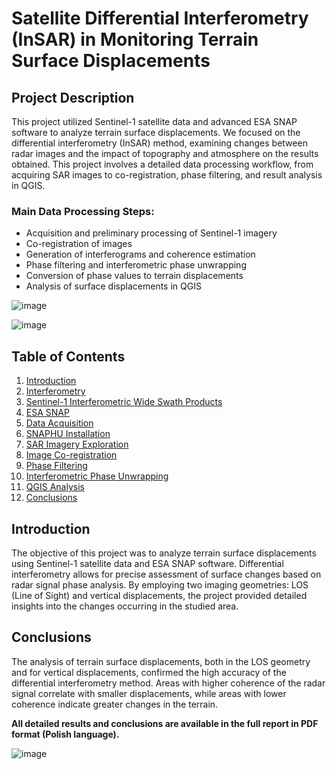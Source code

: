 # Satellite Differential Interferometry (InSAR) in Monitoring Terrain Surface Displacements

## Project Description
This project utilized Sentinel-1 satellite data and advanced ESA SNAP software to analyze terrain surface displacements. We focused on the differential interferometry (InSAR) method, examining changes between radar images and the impact of topography and atmosphere on the results obtained. This project involves a detailed data processing workflow, from acquiring SAR images to co-registration, phase filtering, and result analysis in QGIS.

### Main Data Processing Steps:
- Acquisition and preliminary processing of Sentinel-1 imagery
- Co-registration of images
- Generation of interferograms and coherence estimation
- Phase filtering and interferometric phase unwrapping
- Conversion of phase values to terrain displacements
- Analysis of surface displacements in QGIS

![image](https://github.com/user-attachments/assets/be694df1-2319-457c-b23d-82f414063d1e)

![image](https://github.com/user-attachments/assets/21c3a4f7-72ea-4fe4-939e-944f21f88ea3)

## Table of Contents
1. [Introduction](#introduction)
2. [Interferometry](#interferometry)
3. [Sentinel-1 Interferometric Wide Swath Products](#sentinel-1-products)
4. [ESA SNAP](#esa-snap)
5. [Data Acquisition](#data-acquisition)
6. [SNAPHU Installation](#snaphu-installation)
7. [SAR Imagery Exploration](#sar-exploration)
8. [Image Co-registration](#image-co-registration)
9. [Phase Filtering](#phase-filtering)
10. [Interferometric Phase Unwrapping](#phase-unwrapping)
11. [QGIS Analysis](#qgis-analysis)
12. [Conclusions](#conclusions)

## Introduction
The objective of this project was to analyze terrain surface displacements using Sentinel-1 satellite data and ESA SNAP software. Differential interferometry allows for precise assessment of surface changes based on radar signal phase analysis. By employing two imaging geometries: LOS (Line of Sight) and vertical displacements, the project provided detailed insights into the changes occurring in the studied area.

## Conclusions
The analysis of terrain surface displacements, both in the LOS geometry and for vertical displacements, confirmed the high accuracy of the differential interferometry method. Areas with higher coherence of the radar signal correlate with smaller displacements, while areas with lower coherence indicate greater changes in the terrain.

**All detailed results and conclusions are available in the full report in PDF format (Polish language).**

![image](https://github.com/user-attachments/assets/39f147ec-a02c-471f-a135-1a1f7db4bafd)

